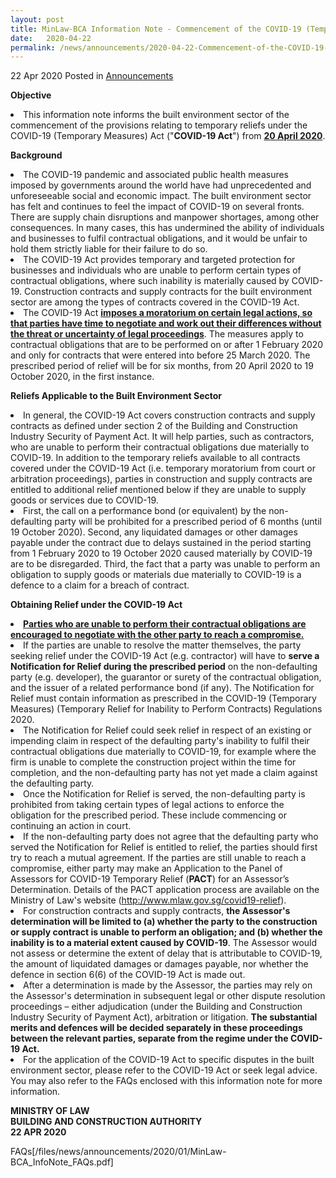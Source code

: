 ```yaml
---
layout: post
title: MinLaw-BCA Information Note - Commencement of the COVID-19 (Temporary Measures) Act 2020 - Provisions relating to Temporary Reliefs
date:   2020-04-22
permalink: /news/announcements/2020-04-22-Commencement-of-the-COVID-19-Temporary-Measures-Act-2020-Provisions-relating-to-Temporary-Reliefs
---
```


22 Apr 2020 Posted in [Announcements](/news/announcements)

**Objective**

<li> This information note informs the built environment sector of the commencement of the provisions relating to temporary reliefs under the COVID-19 (Temporary Measures) Act ("<b>COVID-19 Act</b>") from <b><u>20 April 2020</u></b>.</li>

**Background**

<li> The COVID-19 pandemic and associated public health measures imposed by governments around the world have had unprecedented and unforeseeable social and economic impact. The built environment sector has felt and continues to feel the impact of COVID-19 on several fronts. There are supply chain disruptions and manpower shortages, among other consequences. In many cases, this has undermined the ability of individuals and businesses to fulfil contractual obligations, and it would be unfair to hold them strictly liable for their failure to do so.</li>

<li> The COVID-19 Act provides temporary and targeted protection for businesses and individuals who are unable to perform certain types of contractual obligations, where such inability is materially caused by COVID-19. Construction contracts and supply contracts for the built environment sector are among the types of contracts covered in the COVID-19 Act.</li>

<li> The COVID-19 Act <b><u>imposes a moratorium on certain legal actions, so that parties have time to negotiate and work out their differences without the threat or uncertainty of legal proceedings</u></b>. The measures apply to contractual obligations that are to be performed on or after 1 February 2020 and only for contracts that were entered into before 25 March 2020. The prescribed period of relief will be for six months, from 20 April 2020 to 19 October 2020, in the first instance.

**Reliefs Applicable to the Built Environment Sector**

<li> In general, the COVID-19 Act covers construction contracts and supply contracts as defined under section 2 of the Building and Construction Industry Security of Payment Act. It will help parties, such as contractors, who are unable to perform their contractual obligations due materially to COVID-19. In addition to the temporary reliefs available to all contracts covered under the COVID-19 Act (i.e. temporary moratorium from court or arbitration proceedings), parties in construction and supply contracts are entitled to additional relief mentioned below if they are unable to supply goods or services due to COVID-19.</li>

<li> First, the call on a performance bond (or equivalent) by the non-defaulting party will be prohibited for a prescribed period of 6 months (until 19 October 2020). Second, any liquidated damages or other damages payable under the contract due to delays sustained in the period starting from 1 February 2020 to 19 October 2020 caused materially by COVID-19 are to be disregarded. Third, the fact that a party was unable to perform an obligation to supply goods or materials due materially to COVID-19 is a defence to a claim for a breach of contract.</li>

**Obtaining Relief under the COVID-19 Act**

<li> <b><u>Parties who are unable to perform their contractual obligations are encouraged to negotiate with the other party to reach a compromise.</u></b></li>

<li> If the parties are unable to resolve the matter themselves, the party seeking relief under the COVID-19 Act (e.g. contractor) will have to <b>serve a Notification for Relief during the prescribed period</b> on the non-defaulting party (e.g. developer), the guarantor or surety of the contractual obligation, and the issuer of a related performance bond (if any). The Notification for Relief must contain information as prescribed in the COVID-19 (Temporary Measures) (Temporary Relief for Inability to Perform Contracts) Regulations 2020.</li>

<li> The Notification for Relief could seek relief in respect of an existing or impending claim in respect of the defaulting party's inability to fulfil their contractual obligations due materially to COVID-19, for example where the firm is unable to complete the construction project within the time for completion, and the non-defaulting party has not yet made a claim against the defaulting party.</li>

<li> Once the Notification for Relief is served, the non-defaulting party is prohibited from taking certain types of legal actions to enforce the obligation for the prescribed period. These include commencing or continuing an action in court.</li>

<li> If the non-defaulting party does not agree that the defaulting party who served the Notification for Relief is entitled to relief, the parties should first try to reach a mutual agreement. If the parties are still unable to reach a compromise, either party may make an Application to the Panel of Assessors for COVID-19 Temporary Relief (<b>PACT</b>) for an Assessor’s Determination. Details of the PACT application process are available on the Ministry of Law's website (<a href="http://www.mlaw.gov.sg/covid19-relief">http://www.mlaw.gov.sg/covid19-relief</a>).</li>

<li> For construction contracts and supply contracts, <b>the Assessor's determination will be limited to (a) whether the party to the construction or supply contract is unable to perform an obligation; and (b) whether the inability is to a material extent caused by COVID-19</b>. The Assessor would not assess or determine the extent of delay that is attributable to COVID-19, the amount of liquidated damages or damages payable, nor whether the defence in section 6(6) of the COVID-19 Act is made out.</li>

<li> After a determination is made by the Assessor, the parties may rely on the
Assessor's determination in subsequent legal or other dispute resolution proceedings – either adjudication (under the Building and Construction Industry Security of Payment Act), arbitration or litigation. <b>The substantial merits and defences will be decided separately in these proceedings between the relevant parties, separate from the regime under the COVID-19 Act.</b></li>

<li> For the application of the COVID-19 Act to specific disputes in the built environment sector, please refer to the COVID-19 Act or seek legal advice. You may also refer to the FAQs enclosed with this information note for more information.</li>


<b>MINISTRY OF LAW</b>
<br>
<b>BUILDING AND CONSTRUCTION AUTHORITY</b>
<br>
<b>22 APR 2020</b>

FAQs[/files/news/announcements/2020/01/MinLaw-BCA_InfoNote_FAQs.pdf]

